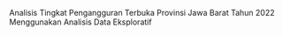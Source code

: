 Analisis Tingkat Pengangguran Terbuka Provinsi Jawa Barat Tahun 2022 Menggunakan Analisis Data Eksploratif
